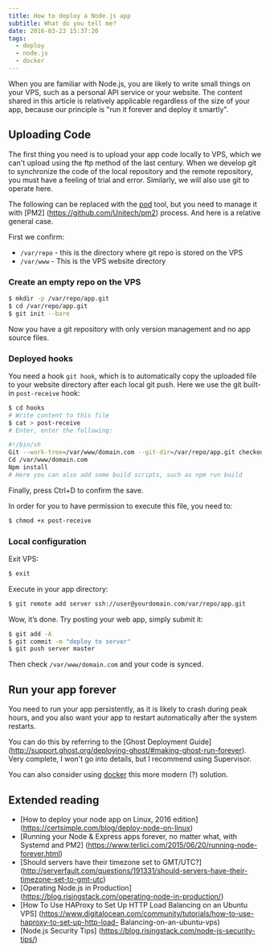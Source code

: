 ```yaml
---
title: How to deploy a Node.js app
subtitle: What do you tell me?
date: 2016-03-23 15:37:20
tags:
  - deploy
  - node.js
  - docker
---
```


When you are familiar with Node.js, you are likely to write small things on your VPS, such as a personal API service or your website. The content shared in this article is relatively applicable regardless of the size of your app, because our principle is "run it forever and deploy it smartly".


## <span>Uploading Code</span>

The first thing you need is to upload your app code locally to VPS, which we can't upload using the ftp method of the last century. When we develop git to synchronize the code of the local repository and the remote repository, you must have a feeling of trial and error. Similarly, we will also use git to operate here.

The following can be replaced with the [pod](https://github.com/yyx990803/pod) tool, but you need to manage it with [PM2] (https://github.com/Unitech/pm2) process. And here is a relative general case.

First we confirm:

- `/var/repo` - this is the directory where git repo is stored on the VPS
- `/var/www` - This is the VPS website directory

### Create an empty repo on the VPS

```bash
$ mkdir -p /var/repo/app.git
$ cd /var/repo/app.git
$ git init --bare
```

Now you have a git repository with only version management and no app source files.

### Deployed hooks

You need a hook `git hook`, which is to automatically copy the uploaded file to your website directory after each local git push. Here we use the git built-in `post-receive` hook:

```bash
$ cd hooks
# Write content to this file
$ cat > post-receive
# Enter, enter the following:
```

```bash
#!/bin/sh
Git --work-tree=/var/www/domain.com --git-dir=/var/repo/app.git checkout -f
Cd /var/www/domain.com
Npm install
# Here you can also add some build scripts, such as npm run build
```

Finally, press Ctrl+D to confirm the save.

In order for you to have permission to execute this file, you need to:

```bash
$ chmod +x post-receive
```

### Local configuration

Exit VPS:

```bash
$ exit
```

Execute in your app directory:

```bash
$ git remote add server ssh://user@yourdomain.com/var/repo/app.git
```

Wow, it’s done. Try posting your web app, simply submit it:

```bash
$ git add -A
$ git commit -m "deploy to server"
$ git push server master
```

Then check `/var/www/domain.com` and your code is synced.

## <span>Run your app forever</span>

You need to run your app persistently, as it is likely to crash during peak hours, and you also want your app to restart automatically after the system restarts.

You can do this by referring to the [Ghost Deployment Guide] (http://support.ghost.org/deploying-ghost/#making-ghost-run-forever). Very complete, I won't go into details, but I recommend using Supervisor.

You can also consider using [docker](https://nodejs.org/en/docs/guides/nodejs-docker-webapp/) this more modern (?) solution.

## <span>Extended reading</span>

- [How to deploy your node app on Linux, 2016 edition] (https://certsimple.com/blog/deploy-node-on-linux)
- [Running your Node & Express apps forever, no matter what, with Systemd and PM2] (https://www.terlici.com/2015/06/20/running-node-forever.html)
- [Should servers have their timezone set to GMT/UTC?] (http://serverfault.com/questions/191331/should-servers-have-their-timezone-set-to-gmt-utc)
- [Operating Node.js in Production] (https://blog.risingstack.com/operating-node-in-production/)
- [How To Use HAProxy to Set Up HTTP Load Balancing on an Ubuntu VPS] (https://www.digitalocean.com/community/tutorials/how-to-use-haproxy-to-set-up-http-load- Balancing-on-an-ubuntu-vps)
- [Node.js Security Tips] (https://blog.risingstack.com/node-js-security-tips/)
